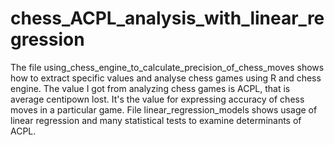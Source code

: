 # chess_ACPL_analysis_with_linear_regression
The file using_chess_engine_to_calculate_precision_of_chess_moves shows how to extract specific values and analyse chess games using R and chess engine.
The value I got from analyzing chess games is ACPL, that is average centipown lost. It's the value for expressing 
accuracy of chess moves in a particular game. 
File linear_regression_models shows usage of linear regression and many statistical tests  to examine determinants of ACPL.
